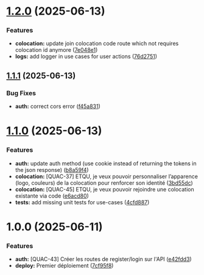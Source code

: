 # [1.2.0](https://github.com/Quackoloc/api/compare/v1.1.1...v1.2.0) (2025-06-13)


### Features

* **colocation:** update join colocation code route which not requires colocation id anymore ([7e048e1](https://github.com/Quackoloc/api/commit/7e048e184722620470d8b03c645d5f96c1a13ba6))
* **logs:** add logger in use cases for user actions ([76d2751](https://github.com/Quackoloc/api/commit/76d27513b5d46798647b00090cc4083840dbc985))

## [1.1.1](https://github.com/Quackoloc/api/compare/v1.1.0...v1.1.1) (2025-06-13)


### Bug Fixes

* **auth:** correct cors error ([f45a831](https://github.com/Quackoloc/api/commit/f45a83153fd194e2115a5d6767bb79582af23f42))

# [1.1.0](https://github.com/Quackoloc/api/compare/v1.0.0...v1.1.0) (2025-06-13)


### Features

* **auth:** update auth method (use cookie instead of returning the tokens in the json response) ([b8a59f4](https://github.com/Quackoloc/api/commit/b8a59f463ed7a39610af53d51c0eced01311a3b0))
* **colocation:** [QUAC-37] ETQU, je veux pouvoir personnaliser l’apparence (logo, couleurs) de la colocation pour renforcer son identité ([3bd55dc](https://github.com/Quackoloc/api/commit/3bd55dc0ba07524bd647229b0026411e55b00382))
* **colocation:** [QUAC-45] ETQU, je veux pouvoir rejoindre une colocation existante via code ([e6acd80](https://github.com/Quackoloc/api/commit/e6acd8002c3535a65bf15c86deef72a067157ca3))
* **tests:** add missing unit tests for use-cases ([4cfd887](https://github.com/Quackoloc/api/commit/4cfd887a98aa9e72565e95cd6ad1244bf98878fa))

# 1.0.0 (2025-06-11)


### Features

* **auth:** [QUAC-43] Créer les routes de register/login sur l'API ([e42fdd3](https://github.com/Quackoloc/api/commit/e42fdd3ca4c99eb1b51be082325ceb28e7b300c4))
* **deploy:** Premier déploiement ([7cf95f8](https://github.com/Quackoloc/api/commit/7cf95f8431dab91421a90fdd3de9cec7a714d19c))
